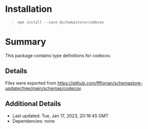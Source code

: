 # Installation
> `npm install --save @schemastore/codecov`

# Summary
This package contains type definitions for codecov.

## Details
Files were exported from https://github.com/ffflorian/schemastore-updater/tree/main/schemas/codecov.

## Additional Details
* Last updated: Tue, Jan 17, 2023, 20:16:45 GMT
* Dependencies: none
